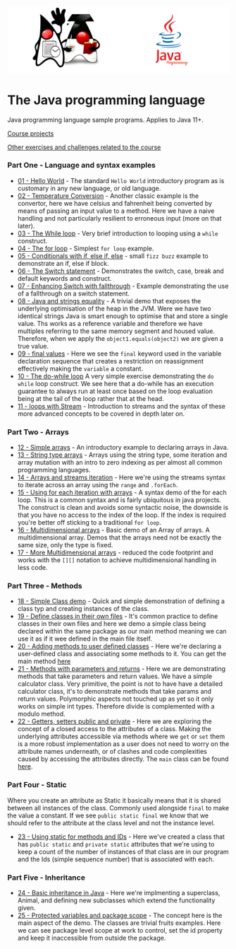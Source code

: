 ![](/assets/javarepologo.png)

# The Java programming language

Java programming language sample programs. Applies to Java 11+.

[Course projects](src/com/irisida/lang/projects)

[Other exercises and challenges related to the course](/src/com/irisida/lang/exercises/readme.md)
### Part One - Language and syntax examples

- [01 - Hello World](/src/com/irisida/lang/basics/helloworld/HelloWorld.java) - The standard `Hello World` introductory program as is customary in any new language, or old language.
- [02 - Temperature Conversion](/src/com/irisida/lang/basics/tempconvert/TempConvert.java) - Another classic example is the convertor, here we have celsius and fahrenheit being converted by means of passing an input value to a method. Here we have a naive handling and not particularly resilient to erroneous input (more on that later).
- [03 - The While loop](/src/com/irisida/lang/basics/whileloop/WhileLoop.java) - Very brief introduction to looping using a `while` construct.
- [04 - The for loop](/src/com/irisida/lang/basics/forloop/ForLoop.java) - Simplest `for loop` example.
- [05 - Conditionals with if, else if, else](src/com/irisida/basics/ifelse/IfElse.java) - small `fizz buzz` example to demonstrate an if, else if block.
- [06 - The Switch statement](/src/com/irisida/lang/basics/switching/SwitchStatement.java) - Demonstrates the switch, case, break and default keywords and construct.
- [07 - Enhancing Switch with fallthrough](/src/com/irisida/lang/basics/fallthrough/FallingThrough.java) - Example demonstrating the use of a fallthrough on a switch statement.
- [08 - Java and strings equality](/src/com/irisida/lang/basics/stringsequals/StringsEquals.java) - A trivial demo that exposes the underlying optimisation of the heap in the JVM. Were we have two identical strings Java is smart enough to optimise that and store a single value. Ths works as a reference variable and therefore we have multiples referring to the same memory segment and housed value. Therefore, when we apply the `object1.equals(object2)` we are given a true value.
- [09 - final values](/src/com/irisida/lang/basics/finalvariables/FinalVariables.java) - Here we see the `final` keyword used in the variable declaration sequence that creates a restriction on reassignment effectively making the `variable` a constant.
- [10 - The do-while loop](/src/com/irisida/lang/basics/dowhile/DoWhile.java)  A very simple exercise demonstrating the `do while` loop construct. We see here that a do-while has an execution guarantee to always run at least once based on the loop evaluation being at the tail of the loop rather that at the head.
-  [11 - loops with Stream](/src/com/irisida/lang/basics/loopstream/LoopStream.java) - Introduction to streams and the syntax of these more advanced concepts to be covered in depth later on.

### Part Two - Arrays
- [12 - Simple arrays](/src/com/irisida/lang/arrays/simplearrays/SimpleArrays.java) - An introductory example to declaring arrays in Java.
- [13 - String type arrays](/src/com/irisida/lang/arrays/stringarrays/StringArrays.java) - Arrays using the string type, some iteration and array mutation with an intro to zero indexing as per almost all common programming languages.
- [14 - Arrays and streams iteration](/src/com/irisida/lang/arrays/streamarrays/StreamArrays.java) - Here we're using the streams syntax to iterate across an array using the `range` and `.forEach`.
- [15 - Using for each iteration with arrays](/src/com/irisida/lang/arrays/foreach/ForEach.java) - A syntax demo of the for each loop. This is a common syntax and is fairly ubiquitous in java projects. The construct is clean and avoids some syntactic noise, the downside is that you have no access to the index of the loop. If the index is required you're better off sticking to a traditional `for loop`.
- [16 - Multidimensional arrays](/src/com/irisida/lang/arrays/multidim/MultiDim.java) - Basic demo of an Array of arrays. A multidimensional array. Demos that the arrays need not be exactly the same size, only the type is fixed.
- [17 - More Multidimensional arrays](/src/com/irisida/lang/arrays/moremultidim/MoreMultiDim.java) - reduced the code footprint and works with the `[][]` notation to achieve multidimensional handling in less code.

### Part Three - Methods
- [18 - Simple Class demo](/src/com/irisida/lang/methods/simpleclass/SimpleClass.java) - Quick and simple demonstration of defining a class typ and creating instances of the class.
- [19 - Define classes in their own files](/src/com/irisida/lang/methods/classfiles/) - It's common practice to define classes in their own files and here we demo a simple class being declared within the same package as our main method meaning we can use it as if it wee defined in the main file itself.
- [20 - Adding methods to user defined classes](/src/com/irisida/lang/methods/addsmethods/CreatedObject.java) - Here we're declaring a user-defined class and associating some methods to it. You can get the main method [here](/src/com/irisida/lang/methods/addsmethods/AddsMethods.java)
- [21 - Methods with parameters and returns](/src/com/irisida/lang/methods/calculator/Calculator.java) - Here we are demonstrating methods that take parameters and return values. We have a simple calculator class. Very primitive, the point is not to have have a detailed calculator class, it's to demonstrate methods that take params and return values. Polymorphic aspects not touched up as yet so it only works on simple int types. Therefore divide is complemented with a modulo method.
- [22 - Getters, setters public and private](/src/com/irisida/lang/methods/getsetpublicprivate/Employee.java) - Here we are exploring the concept of a closed access to the attributes of a class. Making the underlying attributes accessible via methods where we `get` or `set` them is a more robust implementation as a user does not need to worry on the attribute names underneath, or of clashes and code complexities caused by accessing the attributes directly. The `main` class can be found [here](/src/com/irisida/lang/methods/getsetpublicprivate/App.java).

### Part Four - Static

Where you create an attribute as Static it basically means that it is shared between all instances of the class. Commonly used alongside `final` to make the value a constant. If we see `public static final` we know that we should refer to the attribute at the class level and not the instance level.

- [23 - Using static for methods and IDs](src/com/irisida/lang/usingstatic/genids) - Here we've created a class that has `public static` and `private static` attributes that we're using to keep a count of the number of instances of that class are in our program and the Ids (simple sequence number) that is associated with each.

### Part Five - Inheritance

- [24 - Basic inheritance in Java](src/com/irisida/lang/inheritance/basicinheritance) - Here we're implmenting a superclass, Animal, and defining new subclasses which extend the functionality given.
- [25 - Protected variables and package scope](src/com/irisida/lang/inheritance/useprotected/application/App.java) - The concept here is the main aspect of the demo. The classes are trivial fruits examples. Here we can see package level scope at work to control, set the id property and keep it inaccessible from outside the package.
